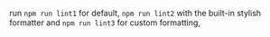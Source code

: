 run `npm run lint1` for default, `npm run lint2` with the built-in stylish formatter and `npm run lint3` for custom formatting, 